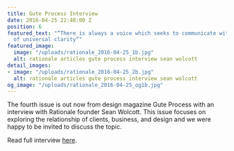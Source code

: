 ```yaml
---
title: Gute Process Interview
date: 2016-04-25 22:48:00 Z
position: 6
featured_text: "“There is always a voice which seeks to communicate with an element
  of universal clarity”"
featured_image:
  image: "/uploads/rationale_2016-04-25_1b.jpg"
  alt: rationale articles gute process interview sean wolcott
detail_images:
- image: "/uploads/rationale_2016-04-25_2b.jpg"
  alt: rationale articles gute process interview sean wolcott
og_image: "/uploads/rationale_2016-04-25_og1b.jpg"
---
```


The fourth issue is out now from design magazine Gute Process with an interview with Rationale founder Sean Wolcott. This issue focuses on exploring the relationship of clients, business, and design and we were happy to be invited to discuss the topic.

Read full interview [here](http://www.guteprocess.com/issues/04/sean-wolcott).
